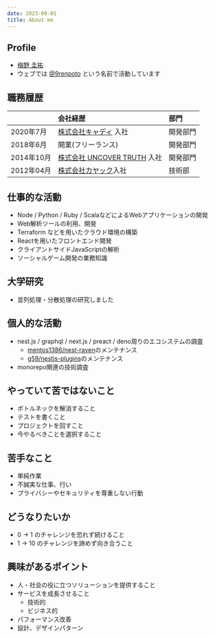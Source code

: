 ```yaml
---
date: 2023-09-01
title: About me
---
```


## Profile

- [梅野 圭祐](https://www.wantedly.com/id/keisuke_umeno)
- ウェブでは [@9renpoto](https://github.com/9renpoto/upptime)
  という名前で活動しています

## 職務履歴

|            | 会社経歴                                                       | 部門     |
| :--------- | :------------------------------------------------------------- | :------- |
| 2020年7月  | [株式会社キャディ](https://caddi.jp/company/) 入社             | 開発部門 |
| 2018年6月  | 開業(フリーランス)                                             | 開発部門 |
| 2014年10月 | [株式会社 UNCOVER TRUTH](https://www.uncovertruth.co.jp/) 入社 | 開発部門 |
| 2012年04月 | [株式会社カヤック](https://www.kayac.com)入社　                | 技術部   |

## 仕事的な活動

- Node / Python / Ruby / ScalaなどによるWebアプリケーションの開発
- Web解析ツールの利用、開発
- Terraform などを用いたクラウド環境の構築
- Reactを用いたフロントエンド開発
- クライアントサイドJavaScriptの解析
- ソーシャルゲーム開発の業務知識

## 大学研究

- 並列処理・分散処理の研究しました

## 個人的な活動

- nest.js / graphql / next.js / preact / deno周りのエコシステムの調査
  - [mentos1386/nest-raven](https://github.com/mentos1386/nest-raven)のメンテナンス
  - [g59/nestjs-plugins](https://github.com/g59/nestjs-plugins)のメンテナンス
- monorepo関連の技術調査

## やっていて苦ではないこと

- ボトルネックを解消すること
- テストを書くこと
- プロジェクトを回すこと
- 今やるべきことを選択すること

## 苦手なこと

- 単純作業
- 不誠実な仕事、行い
- プライバシーやセキュリティを尊重しない行動

## どうなりたいか

<!-- https://www.countand1.com/2019/05/zero-to-one-vs-one-to-ten-vs-ten-to-one-hundred.html -->

- 0 → 1 のチャレンジを恐れず続けること
- 1 → 10 のチャレンジを諦めず向き合うこと

## 興味があるポイント

- 人・社会の役に立つソリューションを提供すること
- サービスを成長させること
  - 技術的
  - ビジネス的
- パフォーマンス改善
- 設計、デザインパターン
